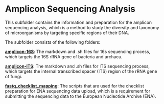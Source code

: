 # Amplicon Sequencing Analysis

This subfolder contains the information and preparation for the amplicon sequencing analysis, which is a method to study the diversity and taxonomy of microorganisms by targeting specific regions of their DNA. 


The subfolder consists of the following folders:

[**amplicon-16S**](https://github.com/paytonyau/agmicrobiomebase/tree/main/amplicon-sequence-analysis/amplicon-16S): The markdown and .sh files for 16s sequencing process, which targets the 16S rRNA gene of bacteria and archaea.

[**amplicon-ITS**](https://github.com/paytonyau/agmicrobiomebase/tree/main/amplicon-sequence-analysis/amplicon-ITS): The markdown and .sh files for ITS sequencing process, which targets the internal transcribed spacer (ITS) region of the rRNA gene of fungi.

[**fastq_checklist_mapping**](https://github.com/paytonyau/agmicrobiomebase/tree/main/amplicon-sequence-analysis/fastq_checklist_mapping): The scripts that are used for the checklist preparation for ENA sequencing data upload, which is a requirement for submitting the sequencing data to the European Nucleotide Archive (ENA).
